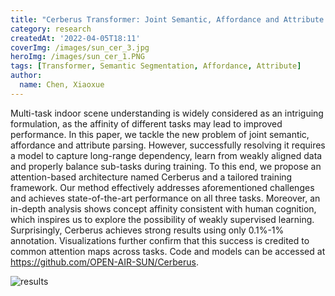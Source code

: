 ```yaml
---
title: "Cerberus Transformer: Joint Semantic, Affordance and Attribute Parsing"
category: research
createdAt: '2022-04-05T18:11'
coverImg: /images/sun_cer_3.jpg
heroImg: /images/sun_cer_1.PNG
tags: [Transformer, Semantic Segmentation, Affordance, Attribute]
author:
  name: Chen, Xiaoxue
---
```

Multi-task indoor scene understanding is widely considered as an intriguing formulation, as the affinity of different tasks may lead to improved performance. In this paper, we tackle the new problem of joint semantic, affordance and attribute parsing. However, successfully resolving it requires a model to capture long-range dependency, learn from weakly aligned data and properly balance sub-tasks during training. To this end, we propose an attention-based architecture named Cerberus and a tailored training framework. Our method effectively addresses aforementioned challenges and achieves state-of-the-art performance on all three tasks. Moreover, an in-depth analysis shows concept affinity consistent with human cognition, which inspires us to explore the possibility of weakly supervised learning. Surprisingly, Cerberus achieves strong results using only 0.1%-1% annotation. Visualizations further confirm that this success is credited to common attention maps across tasks. Code and models can be accessed at https://github.com/OPEN-AIR-SUN/Cerberus.

![results](/images/sun_cer_2.PNG)